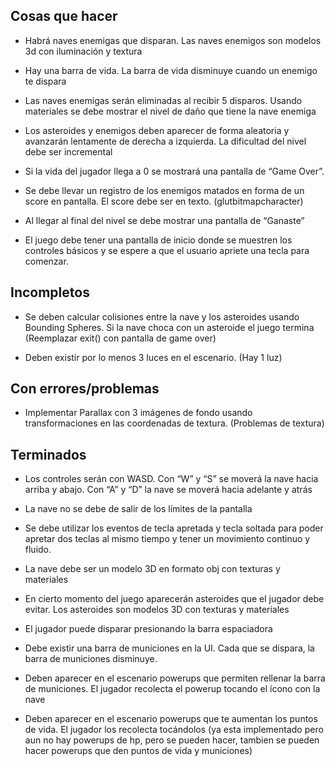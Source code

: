 ## Cosas que hacer

* Habrá naves enemigas que disparan. Las naves enemigos son modelos 3d con
iluminación y textura

* Hay una barra de vida. La barra de vida disminuye cuando un enemigo te
dispara

* Las naves enemigas serán eliminadas al recibir 5 disparos. Usando
materiales se debe mostrar el nivel de daño que tiene la nave enemiga

* Los asteroides y enemigos deben aparecer de forma aleatoria y avanzarán
lentamente de derecha a izquierda. La dificultad del nivel debe ser
incremental

* Si la vida del jugador llega a 0 se mostrará una pantalla de “Game Over”.

* Se debe llevar un registro de los enemigos matados en forma de un score en
pantalla. El score debe ser en texto. (glutbitmapcharacter)

* Al llegar al final del nivel se debe mostrar una pantalla de “Ganaste”

* El juego debe tener una pantalla de inicio donde se muestren los controles
básicos y se espere a que el usuario apriete una tecla para comenzar.



## Incompletos

* Se deben calcular colisiones entre la nave y los asteroides usando Bounding
Spheres. Si la nave choca con un asteroide el juego termina (Reemplazar exit() con pantalla de game over)

* Deben existir por lo menos 3 luces en el escenario. (Hay 1 luz)

## Con errores/problemas

* Implementar Parallax con 3 imágenes de fondo usando transformaciones en
las coordenadas de textura. (Problemas de textura)

## Terminados

* Los controles serán con WASD. Con “W” y “S” se moverá la nave hacia arriba
y abajo. Con “A” y “D” la nave se moverá hacia adelante y atrás

* La nave no se debe de salir de los límites de la pantalla

* Se debe utilizar los eventos de tecla apretada y tecla soltada para poder
apretar dos teclas al mismo tiempo y tener un movimiento continuo y fluido.

* La nave debe ser un modelo 3D en formato obj con texturas y materiales

* En cierto momento del juego aparecerán asteroides que el jugador debe
evitar. Los asteroides son modelos 3D con texturas y materiales

* El jugador puede disparar presionando la barra espaciadora

* Debe existir una barra de municiones en la UI. Cada que se dispara, la barra
de municiones disminuye.

* Deben aparecer en el escenario powerups que permiten rellenar la barra de
municiones. El jugador recolecta el powerup tocando el ícono con la nave

* Deben aparecer en el escenario powerups que te aumentan los puntos de
vida. El jugador los recolecta tocándolos (ya esta implementado pero aun no hay powerups de hp, pero se pueden hacer, tambien se pueden hacer powerups que den puntos de vida y municiones)

